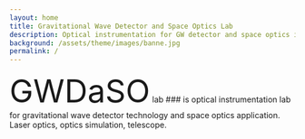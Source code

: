 ```yaml
---
layout: home
title: Gravitational Wave Detector and Space Optics Lab
description: Optical instrumentation for GW detector and space optics in Yonsei University
background: /assets/theme/images/banne.jpg
permalink: /
---
```


<span style="font-size:4em">GWDaSO</span> lab ### is optical instrumentation lab for gravitational wave detector technology and space optics application. Laser optics, optics simulation, telescope.

